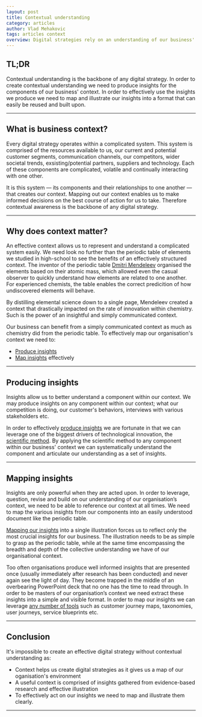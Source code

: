 ```yaml
---
layout: post
title: Contextual understanding
category: articles
author: Vlad Mehakovic
tags: articles context
overview: Digital strategies rely on an understanding of our business' context and environment.
---
```


## TL;DR

Contextual understanding is the backbone of any digital strategy. In order to create contextual understanding we need to produce insights for the components of our business' context. In order to effectively use the insights we produce we need to map and illustrate our insights into a format that can easily be reused and built upon.

***

## What is business context?

Every digital strategy operates within a complicated system. This system is comprised of the resources available to us, our current and potential customer segments, communication channels, our competitors, wider societal trends, exsisting/potential partners, suppliers and technology. Each of these components are complicated, volatile and continually interacting with one other.

It is this system — its components and their relationships to one another —  that creates our context. Mapping out our context enables us to make informed decisions on the best course of action for us to take. Therefore contextual awareness is the backbone of any digital strategy.

***

## Why does context matter?

An effective context allows us to represent and understand a complicated system easily. We need look no further than the periodic table of elements we studied in high-school to see the benefits of an effectively structured context. The inventor of the periodic table [Dmitri Mendeleev][dmitri-mendeleev] organised the elements based on their atomic mass, which allowed even the casual observer to quickly understand how elements are related to one another. For experienced chemists, the table enables the correct predicition of how undiscovered elements will behave.

By distilling elemental science down to a single page, Mendeleev created a context that drastically impacted on the rate of innovation within chemistry. Such is the power of an insightful and simply communicated context.

Our business can benefit from a simply communicated context as much as chemistry did from the periodic table. To effectively map our organisation's context we need to:

* [Produce insights](/articles/producing-insights)
* [Map insights](/articlles/mapping-insights) effectively

***

## Producing insights

Insights allow us to better understand a component within our context. We may produce insights on any component within our context; what our competition is doing, our customer's behaviors, interviews with various stakeholders etc.

In order to effectively [produce insights](/articles/producing-insights) we are fortunate in that we can leverage one of the biggest drivers of technological innovation, the [scientific method][scientific-method]. By applying the scientific method to any component within our business' context we can systematically understand the component and articulate our understanding as a set of insights.

***

## Mapping insights

Insights are only powerful when they are acted upon. In order to leverage, question, revise and build on our understanding of our organisation’s context, we need to be able to reference our context at all times. We need to map the various insights from our components into an easily understood document like the periodic table.

[Mapping our insights](/articles/mapping-insights) into a single illustration forces us to reflect only the most crucial insights for our business. The illustration needs to be as simple to grasp as the periodic table, while at the same time encompassing the breadth and depth of the collective understanding we have of our organisational context.

Too often organisations produce well informed insights that are presented once (usually immediately after research has been conducted) and never again see the light of day. They become trapped in the middle of an overbearing PowerPoint deck that no one has the time to read through. In order to be masters of our organisation’s context we need extract these insights into a simple and visible format. In order to map our insights we can leverage <a href="#" class="tooltip-item" data-toggle="tooltip" data-original-title="We'll identify an explain insight mapping tools in later articles.">any number of tools</a> such as customer journey maps, taxonomies, user journeys, service blueprints etc.

***

## Conclusion

It's impossible to create an effective digital strategy without contextual understanding as:

* Context helps us create digital strategies as it gives us a map of our oganisation's environment
* A useful context is comprised of insights gathered from evidence-based research and effective illustration
* To effectively act on our insights we need to map and illustrate them clearly.

***

[rich-relevance]: www.richrelevance.com
[clarabridge]: http://www.clarabridge.com/
[canopy-labs]: http://www.canopylabs.com/
[graphdive]: http://www.graphdive.com/

[delta]: http://news.delta.com/index.php?s=43&item=2084

[experience-map]: http://uxmastery.com/ux-marks-the-spot-mapping-the-user-experience/
[experience-map-guide]: http://www.adaptivepath.com/ideas/our-guide-to-experience-mapping/

[cjm-article]: http://www.mycustomer.com/topic/customer-experience/customer-journey-mapping-and-process-design-do-you-know-difference/136609

[mental-model]: http://www.adaptivepath.com/ideas/e000865/
[mental-model-image]: evernote:///view/1904975/s17/95dcf507-87e2-4dc4-960b-871fc4fc505a/95dcf507-87e2-4dc4-960b-871fc4fc505a/

[strategy-fighter-pilot]: http://www.fastcompany.com/44983/strategy-fighter-pilot

[ooda-loop]: http://en.wikipedia.org/wiki/OODA_loop

[asymetric-warfare]: http://en.wikipedia.org/wiki/Asymmetric_warfare

[exploratorium]: http://adaptivepath.com/ideas/exploratorium-mapping-the-experience-of-experiments

[user-goal-matrix]: http://uxdesign.smashingmagazine.com/2013/03/12/design-multifaceted-user/

[porter-five-forces-analysis]: http://en.wikipedia.org/wiki/Porter_five_forces_analysis

[dmitri-mendeleev]: http://en.wikipedia.org/wiki/Dmitri_Mendeleev

[websters-insight]: http://www.merriam-webster.com/dictionary/insight
[nine-dot-problem]: http://en.wikipedia.org/wiki/Thinking_outside_the_box

[best-buy]: http://www.bestbuy.com/
[twelpforce-youtube]: https://www.youtube.com/watch?v=ZDpQOjpIpgk

[scientific-method]: http://en.wikipedia.org/wiki/Scientific_method
[observational-science]: http://en.wikipedia.org/wiki/Observation#Observation_in_science

[innovators-dna]: http://www.amazon.com/Innovators-DNA-Mastering-Skills-Disruptive/dp/1455892319

[hcd]: http://www.ideo.com/work/human-centered-design-toolkit/
[ideo]: http://www.ideo.com/about/

[hawethorne-effect]: http://en.wikipedia.org/wiki/Hawthorne_effect

[adaptive-paths-anatomy]: http://www.adaptivepath.com/ideas/the-anatomy-of-an-experience-map/

[businessmodelgeneration]: http://www.businessmodelgeneration.com/
[businessmodelgenerationbook]: http://www.businessmodelgeneration.com/book

[diversity-theorem]: http://www.virginia.edu/vpfrr/Making%20the%20Difference-Logic%20of%20Diversity_Page_Perspectives.pdf

[higgs]: http://en.wikipedia.org/wiki/Higgs_boson
[cern]: http://home.web.cern.ch/about/accelerators/large-hadron-collider


[five-forces]: http://en.wikipedia.org/wiki/Porter_five_forces_analysis